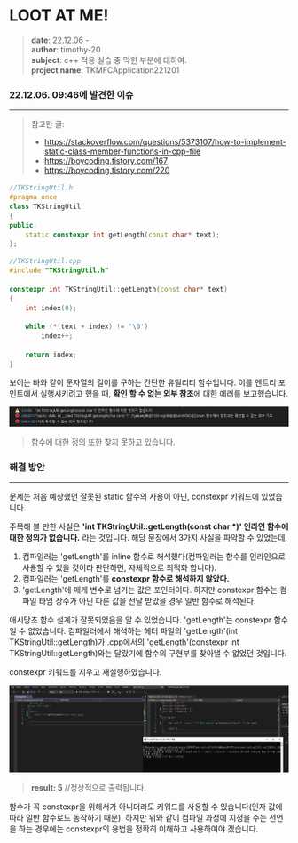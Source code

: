 # LOOT AT ME!

> **date**: 22.12.06 - <br>
> **author**: timothy-20 <br>
> **subject**: c++ 적용 실습 중 막힌 부분에 대하여.<br>
> **project name**: TKMFCApplication221201

### 22.12.06. 09:46에 발견한 이슈

---
> 참고한 글: 
> - https://stackoverflow.com/questions/5373107/how-to-implement-static-class-member-functions-in-cpp-file
> - https://boycoding.tistory.com/167
> - https://boycoding.tistory.com/220

```c++
//TKStringUtil.h
#pragma once
class TKStringUtil
{
public:
	static constexpr int getLength(const char* text);
};
```
```c++
//TKStringUtil.cpp
#include "TKStringUtil.h"

constexpr int TKStringUtil::getLength(const char* text)
{
	int index(0);

	while (*(text + index) != '\0')
		index++;

	return index;
}
```
보이는 바와 같이 문자열의 길이를 구하는 간단한 유틸리티 함수입니다.
이를 엔트리 포인트에서 실행시키려고 했을 때, **확인 할 수 없는 외부 참조**에 대한 에러를 보고했습니다.

<img src="public/result-screenshot/22_12_06_/debug-result-221206-01.PNG">

> 함수에 대한 정의 또한 찾지 못하고 있습니다.

### 해결 방안

---
문제는 처음 예상했던 잘못된 static 함수의 사용이 아닌, constexpr 키워드에 있었습니다.

주목해 볼 만한 사실은 **'int TKStringUtil::getLength(const char \*)' 인라인 함수에 대한 정의가 없습니다.** 라는 것입니다.
해당 문장에서 3가지 사실을 파악할 수 있었는데,
1. 컴파일러는 'getLength'를 inline 함수로 해석했다(컴파일러는 함수를 인라인으로 사용할 수 있을 것이라 판단하면, 자체적으로 최적화 합니다).
2. 컴파일러는 'getLength'를 **constexpr 함수로 해석하지 않았다.**
3. 'getLength'에 매게 변수로 넘기는 값은 포인터이다. 하지만 constexpr 함수는 컴파일 타임 상수가 아닌 다른 값을 전달 받았을 경우 일반 함수로 해석된다.

애시당초 함수 설계가 잘못되었음을 알 수 있었습니다. 'getLength'는 constexpr 함수일 수 없었습니다. 컴파일러에서 해석하는 헤더 파일의 
'getLength'(int TKStringUtil::getLength)가 .cpp에서의 'getLength'(constexpr int TKStringUtil::getLength)와는 달랐기에 함수의 구현부를 찾아낼 수 없었던 것입니다.

constexpr 키워드를 지우고 재실행하였습니다.

<img src="public/result-screenshot/22_12_06_/debug-result-221206-02.PNG">

> **result: 5** //정상적으로 출력됩니다.

함수가 꼭 constexpr을 위해서가 아니더라도 키워드를 사용할 수 있습니다(인자 값에 따라 일반 함수로도 동작하기 때문). 하지만 위와 같이
컴파일 과정에 지정을 주는 선언을 하는 경우에는 constexpr의 용법을 정확히 이해하고 사용하여야 겠습니다.